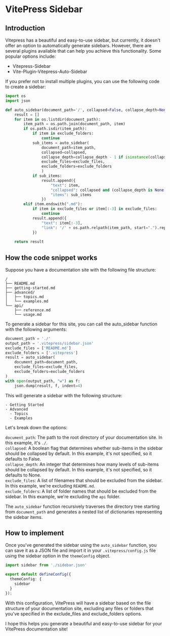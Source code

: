 # VitePress Sidebar
## Introduction
Vitepress has a beautiful and easy-to-use sidebar, but currently, it doesn't offer an option to automatically generate sidebars. However, there are several plugins available that can help you achieve this functionality. Some popular options include:
- Vitepress-Sidebar
- Vite-Plugin-Vitepress-Auto-Sidebar

If you prefer not to install multiple plugins, you can use the following code to create a sidebar:

```python
import os
import json

def auto_sidebar(document_path='/', collapsed=False, collapse_depth=None, exclude_files=[], exclude_folders=[]):
    result = []
    for item in os.listdir(document_path):
        item_path = os.path.join(document_path, item)
        if os.path.isdir(item_path):
            if item in exclude_folders:
                continue
            sub_items = auto_sidebar(
                document_path=item_path, 
                collapsed=collapsed, 
                collapse_depth=collapse_depth - 1 if isinstance(collapse_depth, int) else None, 
                exclude_files=exclude_files, 
                exclude_folders=exclude_folders
                )
            if sub_items:
                result.append({
                    "text": item,
                    "collapsed": collapsed and (collapse_depth is None or collapse_depth <= 0),
                    "items": sub_items
                })
        elif item.endswith(".md"):
            if item in exclude_files or item[:-3] in exclude_files:
                continue
            result.append({
                "text": item[:-3],
                "link": '/' + os.path.relpath(item_path, start=".").replace("\\", "/")
            })
    
    return result
```

## How the code snippet works
Suppose you have a documentation site with the following file structure:
```shell
/
├── README.md
├── getting-started.md
├── advanced/
│   ├── topics.md
│   └── examples.md
└── api/
    ├── reference.md
    └── usage.md
```

To generate a sidebar for this site, you can call the auto_sidebar function with the following arguments:
```python
document_path = './'
output_path = '.vitepress/sidebar.json'
exclude_files = ['README.md']
exclude_folders = ['.vitepress']
result = auto_sidebar(
    document_path=document_path,
    exclude_files=exclude_files,
    exclude_folders=exclude_folders
)
with open(output_path, "w") as f:
    json.dump(result, f, indent=4)
```
This will generate a sidebar with the following structure:
```
- Getting Started
- Advanced
  - Topics
  - Examples
```

Let's break down the options: 

`document_path`: The path to the root directory of your documentation site. In this example, it's `./`.  
`collapsed`: A boolean flag that determines whether sub-items in the sidebar should be collapsed by default. In this example, it's not specified, so it defaults to False.  
`collapse_depth`: An integer that determines how many levels of sub-items should be collapsed by default. In this example, it's not specified, so it defaults to None.  
`exclude_files`: A list of filenames that should be excluded from the sidebar. In this example, we're excluding `README.md`.  
`exclude_folders`: A list of folder names that should be excluded from the sidebar. In this example, we're excluding the `api` folder.

The `auto_sidebar` function recursively traverses the directory tree starting from `document_path` and generates a nested list of dictionaries representing the sidebar items.

## How to implement
Once you've generated the sidebar using the `auto_sidebar` function, you can save it as a JSON file and import it in your `.vitepress/config.js` file using the sidebar option in the `themeConfig` object.
```typescript
import sidebar from './sidebar.json'

export default defineConfig({
  themeConfig: {
    sidebar
  }
});
```
With this configuration, VitePress will have a sidebar based on the file structure of your documentation site, excluding any files or folders that you've specified in the exclude_files and exclude_folders options.

I hope this helps you generate a beautiful and easy-to-use sidebar for your VitePress documentation site!


